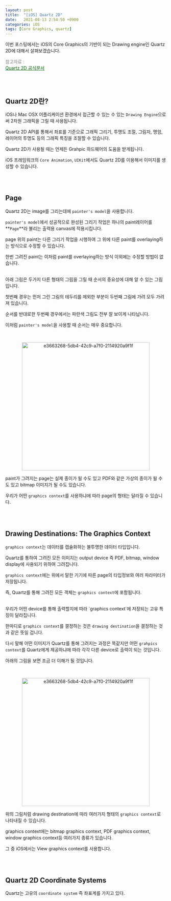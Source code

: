 ```yaml
---
layout: post
title:  "[iOS] Quartz 2D"
date:   2021-08-13 2:54:50 +0900
categories: iOS
tags: [Core Graphics, quartz]
---
```


이번 포스팅에서는 iOS의 Core Graphics의 기반이 되는 Drawing engine인 Quartz 2D에 대해서 살펴보겠습니다.

<span style="color:gray">참고자료 : <br></span><a href ="https://developer.apple.com/library/archive/documentation/GraphicsImaging/Conceptual/drawingwithquartz2d/dq_overview/dq_overview.html#//apple_ref/doc/uid/TP30001066-CH202-TPXREF101" style="color:darkgreen"><U>Quartz 2D 공식문서</U></a>


<br><br>
## **Quartz 2D란?**

iOS나 Mac OSX 어플리케이션 환경에서 접근할 수 있는 수 있는 `Drawing Engine`으로써 2차원 그래픽을 그릴 때 사용됩니다.

Quartz 2D API를 통해서 좌표를 기준으로 그래픽 그리기, 투명도 조절, 그림자, 명암, 레이어의 투명도 등의 그래픽 특징을 조절할 수 있습니다. 

Quartz 2D가 사용될 때는 언제든 Grahpic 하드웨어의 도움을 받게됩니다.

iOS 프레임워크의 `Core Animation`, `UIKit`에서도 Quartz 2D를 이용해서 이미지를 생성할 수 있습니다.

<br><br>
## **Page**

Quartz 2D는 image를 그리는데에 `painter's model`을 사용합니다. 

`painter's model`에서 성공적으로 완성된 그리기 작업은 하나의 paint레이어를 **`Page`**라 불리는 출력용 canvas에 적용시킵니다.

page 위의 paint는 다른 그리기 작업을 시행하여 그 위에 다른 paint를 overlaying하는 방식으로 수정할 수 있습니다.

한번 그려진 paint는 이처럼 paint를 overlaying하는 방식 이외에는 수정할 방법이 없습니다.

<br>
아래 그림은 두가지 다른 형태의 그림을 그릴 때 순서의 중요성에 대해 알 수 있는 그림입니다.

첫번째 경우는 먼저 그린 그림의 테두리를 제외한 부분이 두번째 그림에 가려 모두 가려져 있습니다.

순서를 반대로한 두번째 경우에서는 파란색 그림도 전부 잘 보이게 나타납니다.

이처럼 `painter's model`을 사용할 때 순서는 매우 중요합니다.

<br>
<p align="center"><img width="400" alt="e3663268-5db4-42c9-a7f0-2114920a9f1f" src="https://user-images.githubusercontent.com/56648865/129348675-c99d2323-2311-4238-b074-359f0fb09428.gif"></p>

paint가 그려지는 page는 실제 종이가 될 수도 있고 PDF와 같은 가상의 종이가 될 수도 있고 bitmap 이미지가 될 수도 있습니다. 

우리가 어떤 `graphics context`를 사용하냐에 따라 page의 형태는 달라질 수 있습니다.

<br><br>
## **Drawing Destinations: The Graphics Context**

`graphics context`는 데이터를 캡슐화하는 불투명한 데이터 타입입니다.

Quartz를 통하여 그려진 모든 이미지는 output device 즉 PDF, bitmap, window display에 사용되기 위하여 그려집니다. 

`graphics context`에는 위에서 말한 기기에 따른 page의 타입정보와 여러 파라미터가 저장됩니다.

즉, Quartz를 통해 그려진 모든 객체는 `graphics context`에 포함됩니다.


<br>
우리가 어떤 device를 통해 출력할지에 따라 `graphics context`에 저장되는 고유 특징이 달라집니다. 

한마디로 `graphics context`를 결정하는 것은 `drawing destination`을 결정하는 것과 같은 뜻일 겁니다.

다시 말해 어떤 이미지가 Quartz를 통해 그려지는 과정은 똑같지만 어떤 `grahpics context`를 Quartz에게 제공하냐에 따라 각각 다른 device로 출력이 되는 것입니다.

아래의 그림을 보면 조금 더 이해가 될 것입니다.

<br>
<p align="center"><img width="400" alt="e3663268-5db4-42c9-a7f0-2114920a9f1f" src="https://user-images.githubusercontent.com/56648865/129354049-8e946607-3795-4165-bf03-e991b16f8557.gif"></p>

위의 그림처럼 drawing destination에 따라 여러가지 형태의 `graphics context`로 나타내질 수 있습니다.

graphics context에는 bitmap graphics context, PDF graphics context, window graphics context등 여러가지 종류가 있습니다.

그 중 iOS에서는 View graphics context를 사용합니다.

<br><br>
## **Quartz 2D Coordinate Systems**

Quartz는 고유의 `coordinate system` 즉 좌표계를 가지고 있다.